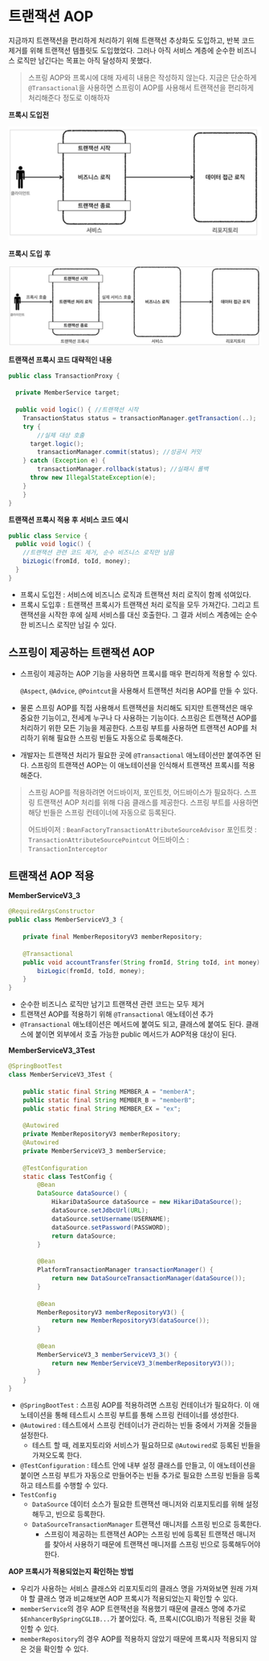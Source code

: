 # 트랜잭션 AOP

지금까지 트랜잭션을 편리하게 처리하기 위해 트랜잭션 추상화도 도입하고, 반복 코드 제거를 위해 트랜잭션 템플릿도 도입했었다. 그러나 아직 서비스 계층에 순수한 비즈니스 로직만 남긴다는 목표는 아직 달성하지 못했다.



> 스프링 AOP와 프록시에 대해 자세히 내용은 작성하지 않는다.
> 지금은 단순하게 `@Transactional`을 사용하면 스프링이 AOP를 사용해서 트랜잭션을 편리하게 처리해준다 정도로 이해하자



**프록시 도입전**

![image-20220523164351233](../../md-images/image-20220523164351233.png)

**프록시 도입 후**

![image-20220523164345609](../../md-images/image-20220523164345609.png)



**트랜잭션 프록시 코드 대략적인 내용**

~~~java
public class TransactionProxy {
  
  private MemberService target;
  
  public void logic() { //트랜잭션 시작
    TransactionStatus status = transactionManager.getTransaction(..);
    try {
	  	//실제 대상 호출 
      target.logic();
	  	transactionManager.commit(status); //성공시 커밋 
    } catch (Exception e) {
	  	transactionManager.rollback(status); //실패시 롤백
      throw new IllegalStateException(e);
    }
	} 
}
~~~

**트랜잭션 프록시 적용 후 서비스 코드 예시**

~~~java
public class Service {
  public void logic() {
    //트랜잭션 관련 코드 제거, 순수 비즈니스 로직만 남음
    bizLogic(fromId, toId, money);
  }
}
~~~

* 프록시 도입전 : 서비스에 비즈니스 로직과 트랜잭션 처리 로직이 함께 섞여있다.
* 프록시 도입후 : 트랜잭션 프록시가 트랜잭션 처리 로직을 모두 가져간다. 그리고 트랜잭션을 시작한 후에 실제 서비스를 대신 호출한다. 그 결과 서비스 계층에는 순수한 비즈니스 로직만 남길 수 있다.



## 스프링이 제공하는 트랜잭션 AOP

* 스프링이 제공하는 AOP 기능을 사용하면 프록시를 매우 편리하게 적용할 수 있다.

  `@Aspect`, `@Advice`, `@Pointcut`을 사용해서 트랜잭션 처리용 AOP를 만들 수 있다.

* 물론 스프링 AOP를 직접 사용해서 트랜잭션을 처리해도 되지만 트랜잭션은 매우 중요한 기능이고, 전세계 누구나 다 사용하는 기능이다. 스프링은 트랜잭션 AOP를 처리하기 위한 모든 기능을 제공한다. 스프링 부트를 사용하면 트랜잭션 AOP를 처리하기 위해 필요한 스프링 빈들도 자동으로 등록해준다.

* 개발자는 트랜잭션 처리가 필요한 곳에 `@Transactional` 애노테이션만 붙여주면 된다. 스프링의 트랜잭션 AOP는 이 애노테이션을 인식해서 트랜잭션 프록시를 적용해준다.

> 스프링 AOP를 적용하려면 어드바이저, 포인트컷, 어드바이스가 필요하다. 스프링 트랜잭션 AOP 처리를 위해 다음 클래스를 제공한다.
> 스프링 부트를 사용하면 해당 빈들은 스프링 컨테이너에 자동으로 등록된다.
>
> 어드바이저 : `BeanFactoryTransactionAttributeSourceAdvisor`
> 포인트컷 : `TransactionAttributeSourcePointcut`
> 어드바이스 : `TransactionInterceptor`



## 트랜잭션 AOP 적용



**MemberServiceV3_3**

~~~java
@RequiredArgsConstructor
public class MemberServiceV3_3 {

    private final MemberRepositoryV3 memberRepository;

    @Transactional
    public void accountTransfer(String fromId, String toId, int money) throws SQLException {
        bizLogic(fromId, toId, money);
    }
}
~~~

* 순수한 비즈니스 로직만 남기고 트랜잭션 관련 코드는 모두 제거
* 트랜잭션 AOP를 적용하기 위해 `@Transactional` 애노테이션 추가
* `@Transactional` 애노테이션은 메서드에 붙여도 되고, 클래스에 붙여도 된다. 클래스에 붙이면 외부에서 호출 가능한 public 메서드가 AOP적용 대상이 된다.

**MemberServiceV3_3Test**

~~~java
@SpringBootTest
class MemberServiceV3_3Test {

    public static final String MEMBER_A = "memberA";
    public static final String MEMBER_B = "memberB";
    public static final String MEMBER_EX = "ex";

    @Autowired
    private MemberRepositoryV3 memberRepository;
    @Autowired
    private MemberServiceV3_3 memberService;

    @TestConfiguration
    static class TestConfig {
        @Bean
        DataSource dataSource() {
            HikariDataSource dataSource = new HikariDataSource();
            dataSource.setJdbcUrl(URL);
            dataSource.setUsername(USERNAME);
            dataSource.setPassword(PASSWORD);
            return dataSource;
        }

        @Bean
        PlatformTransactionManager transactionManager() {
            return new DataSourceTransactionManager(dataSource());
        }

        @Bean
        MemberRepositoryV3 memberRepositoryV3() {
            return new MemberRepositoryV3(dataSource());
        }

        @Bean
        MemberServiceV3_3 memberServiceV3_3() {
            return new MemberServiceV3_3(memberRepositoryV3());
        }
    }
}
~~~

* `@SpringBootTest` : 스프링 AOP를 적용하려면 스프링 컨테이너가 필요하다. 이 애노테이션을 통해 테스트시 스프링 부트를 통해 스프링 컨테이너를 생성한다.
* `@Autowired` : 테스트에서 스프링 컨테이너가 관리하는 빈들 중에서 가져올 것들을 설정한다. 
  * 테스트 할 때, 레포지토리와 서비스가 필요하므로 `@Autowired`로 등록된 빈들을 가져오도록 한다.
* `@TestConfiguration` : 테스트 안에 내부 설정 클래스를 만들고, 이 애노테이션을 붙이면 스프링 부트가 자동으로 만들어주는 빈들 추가로 필요한 스프링 빈들을 등록하고 테스트를 수행할 수 있다.
* `TestConfig`
  * `DataSource` 데이터 소스가 필요한 트랜잭션 매니저와 리포지토리를 위해 설정해두고, 빈으로 등록한다.
  * `DataSourceTransactionManager` 트랜잭션 매니저를 스프링 빈으로 등록한다.
    * 스프링이 제공하는 트랜잭션 AOP는 스프링 빈에 등록된 트랜잭션 매니저를 찾아서 사용하기 때문에 트랜잭션 매니저를 스프링 빈으로 등록해두어야 한다.



**AOP 프록시가 적용되었는지 확인하는 방법**

* 우리가 사용하는 서비스 클래스와 리포지토리의 클래스 명을 가져와보면 원래 가져야 할 클래스 명과 비교해보면 AOP 프록시가 적용되었는지 확인할 수 있다.
* `memberService`의 경우 AOP 트랜잭션을 적용했기 때문에 클래스 명에 추가로 `$EnhancerBySpringCGLIB...`가 붙어있다. 즉, 프록시(CGLIB)가 적용된 것을 확인할 수 있다.
* `memberRepository`의 경우 AOP를 적용하지 않았기 때문에 프록시자 적용되지 않은 것을 확인할 수 있다.